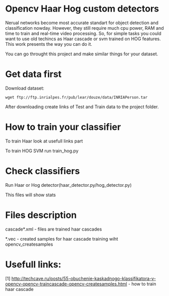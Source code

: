 # Opencv Haar Hog custom detectors

Nerual networks become most accurate standart for object detection and classification nowday.
However, they still require much cpu power, RAM and time to train and real-time video processing. So, for simple tasks you could want to use old techincs as Haar cascade or svm trained on HOG features. This work presents the way you can do it.

You can go throught this project and make similar things for your dataset.

# Get data first

Download dataset:
```
wget ftp://ftp.inrialpes.fr/pub/lear/douze/data/INRIAPerson.tar
```
After downloading create links of Test and Train data to the project folder.


# How to train your classifier

To train Haar look at usefull links part

To train HOG SVM run train_hog.py

# Check classifiers

Run Haar or Hog detector(haar_detector.py/hog_detector.py)

This files will show stats

# Files description

cascade*.xml - files are trained haar cascades

*.vec - created samples for haar cascade training wiht opencv_createsamples

# Usefull links:
[1] http://techcave.ru/posts/55-obuchenie-kaskadnogo-klassifikatora-v-opencv-opencv-traincascade-opencv-createsamples.html - how to train haar cascade


